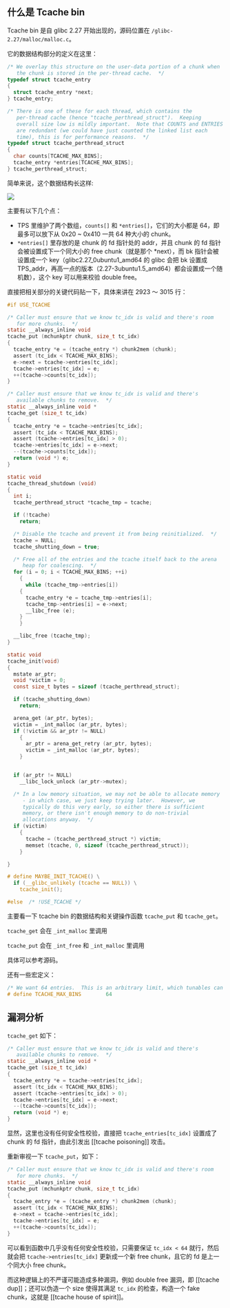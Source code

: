 ## 什么是 Tcache bin

Tcache bin 是自 glibc 2.27 开始出现的，源码位置在 `/glibc-2.27/malloc/malloc.c`。

它的数据结构部分的定义在这里：

```c
/* We overlay this structure on the user-data portion of a chunk when
   the chunk is stored in the per-thread cache.  */
typedef struct tcache_entry
{
  struct tcache_entry *next;
} tcache_entry;

/* There is one of these for each thread, which contains the
   per-thread cache (hence "tcache_perthread_struct").  Keeping
   overall size low is mildly important.  Note that COUNTS and ENTRIES
   are redundant (we could have just counted the linked list each
   time), this is for performance reasons.  */
typedef struct tcache_perthread_struct
{
  char counts[TCACHE_MAX_BINS];
  tcache_entry *entries[TCACHE_MAX_BINS];
} tcache_perthread_struct;
```

简单来说，这个数据结构长这样:

![](https://pic.imgdb.cn/item/674ef704d0e0a243d4dcd773.png)

主要有以下几个点：

- TPS 里维护了两个数组，`counts[]` 和 `*entries[]`，它们的大小都是 64，即最多可以放下从 0x20 ~ 0x410 一共 64 种大小的 chunk。
- `*entries[]` 里存放的是 chunk 的 fd 指针处的 addr，并且 chunk 的 fd 指针会被设置成下一个同大小的 free chunk（就是那个 *next），而 bk 指针会被设置成一个 key（glibc2.27_0ubuntu1_amd64 的 glibc 会把 bk 设置成 TPS_addr，再高一点的版本（2.27-3ubuntu1.5_amd64）都会设置成一个随机数），这个 key 可以用来校验 double free。


直接把相关部分的关键代码贴一下，具体来讲在 2923 ～ 3015 行：

```c
#if USE_TCACHE

/* Caller must ensure that we know tc_idx is valid and there's room
   for more chunks.  */
static __always_inline void
tcache_put (mchunkptr chunk, size_t tc_idx)
{
  tcache_entry *e = (tcache_entry *) chunk2mem (chunk);
  assert (tc_idx < TCACHE_MAX_BINS);
  e->next = tcache->entries[tc_idx];
  tcache->entries[tc_idx] = e;
  ++(tcache->counts[tc_idx]);
}

/* Caller must ensure that we know tc_idx is valid and there's
   available chunks to remove.  */
static __always_inline void *
tcache_get (size_t tc_idx)
{
  tcache_entry *e = tcache->entries[tc_idx];
  assert (tc_idx < TCACHE_MAX_BINS);
  assert (tcache->entries[tc_idx] > 0);
  tcache->entries[tc_idx] = e->next;
  --(tcache->counts[tc_idx]);
  return (void *) e;
}

static void
tcache_thread_shutdown (void)
{
  int i;
  tcache_perthread_struct *tcache_tmp = tcache;

  if (!tcache)
    return;

  /* Disable the tcache and prevent it from being reinitialized.  */
  tcache = NULL;
  tcache_shutting_down = true;

  /* Free all of the entries and the tcache itself back to the arena
     heap for coalescing.  */
  for (i = 0; i < TCACHE_MAX_BINS; ++i)
    {
      while (tcache_tmp->entries[i])
	{
	  tcache_entry *e = tcache_tmp->entries[i];
	  tcache_tmp->entries[i] = e->next;
	  __libc_free (e);
	}
    }

  __libc_free (tcache_tmp);
}

static void
tcache_init(void)
{
  mstate ar_ptr;
  void *victim = 0;
  const size_t bytes = sizeof (tcache_perthread_struct);

  if (tcache_shutting_down)
    return;

  arena_get (ar_ptr, bytes);
  victim = _int_malloc (ar_ptr, bytes);
  if (!victim && ar_ptr != NULL)
    {
      ar_ptr = arena_get_retry (ar_ptr, bytes);
      victim = _int_malloc (ar_ptr, bytes);
    }


  if (ar_ptr != NULL)
    __libc_lock_unlock (ar_ptr->mutex);

  /* In a low memory situation, we may not be able to allocate memory
     - in which case, we just keep trying later.  However, we
     typically do this very early, so either there is sufficient
     memory, or there isn't enough memory to do non-trivial
     allocations anyway.  */
  if (victim)
    {
      tcache = (tcache_perthread_struct *) victim;
      memset (tcache, 0, sizeof (tcache_perthread_struct));
    }

}

# define MAYBE_INIT_TCACHE() \
  if (__glibc_unlikely (tcache == NULL)) \
    tcache_init();

#else  /* !USE_TCACHE */
```

主要看一下 tcache bin 的数据结构和关键操作函数 `tcache_put` 和 `tcache_get`。

`tcache_get` 会在 `_int_malloc` 里调用

`tcache_put` 会在 `_int_free` 和 `_int_malloc` 里调用

具体可以参考源码。

还有一些宏定义：

```c
/* We want 64 entries.  This is an arbitrary limit, which tunables can reduce.  */
# define TCACHE_MAX_BINS		64
```


## 漏洞分析

`tcache_get` 如下：

```c
/* Caller must ensure that we know tc_idx is valid and there's
   available chunks to remove.  */
static __always_inline void *
tcache_get (size_t tc_idx)
{
  tcache_entry *e = tcache->entries[tc_idx];
  assert (tc_idx < TCACHE_MAX_BINS);
  assert (tcache->entries[tc_idx] > 0);
  tcache->entries[tc_idx] = e->next;
  --(tcache->counts[tc_idx]);
  return (void *) e;
}
```

显然，这里也没有任何安全性校验，直接把 `tcache_entries[tc_idx]` 设置成了 chunk 的 fd 指针，由此引发出 [[tcache poisoning]] 攻击。

重新审视一下 `tcache_put`，如下：

```c
/* Caller must ensure that we know tc_idx is valid and there's room
   for more chunks.  */
static __always_inline void
tcache_put (mchunkptr chunk, size_t tc_idx)
{
  tcache_entry *e = (tcache_entry *) chunk2mem (chunk);
  assert (tc_idx < TCACHE_MAX_BINS);
  e->next = tcache->entries[tc_idx];
  tcache->entries[tc_idx] = e;
  ++(tcache->counts[tc_idx]);
}
```

可以看到函数中几乎没有任何安全性校验，只需要保证 `tc_idx < 64` 就行，然后就会把 `tcache->entries[tc_idx]` 更新成一个新 free chunk，且它的 fd 是上一个同大小 free chunk。

而这种逻辑上的不严谨可能造成多种漏洞，例如 double free 漏洞，即 [[tcache dup]]；还可以伪造一个 size 使得其满足 `tc_idx` 的检查，构造一个 fake chunk，这就是 [[tcache house of spirit]]。


